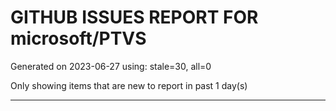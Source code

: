 
# GITHUB ISSUES REPORT FOR microsoft/PTVS


Generated on 2023-06-27 using: stale=30, all=0


Only showing items that are new to report in past 1 day(s)


---
